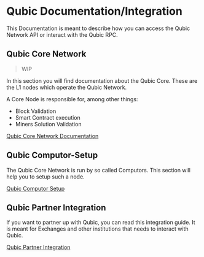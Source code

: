 # Qubic Documentation/Integration
This Documentation is meant to describe how you can access the Qubic Network API or interact with the Qubic RPC.

## Qubic Core Network

> WIP

In this section you will find documentation about the Qubic Core. These are the L1 nodes which operate the Qubic Network.

A Core Node is responsible for, among other things:

- Block Validation
- Smart Contract execution
- Miners Solution Validation


[Qubic Core Network Documentation](Network/README.md)

## Qubic Computor-Setup

The Qubic Core Network is run by so called Computors. This section will help you to setup such a node.

[Qubic Computor Setup](Computor-Setup/Readme.md)


## Qubic Partner Integration
If you want to partner up with Qubic, you can read this integration guide. It is meant for Exchanges and other institutions that needs to interact with Qubic.

[Qubic Partner Integration](Partners/README.md)









